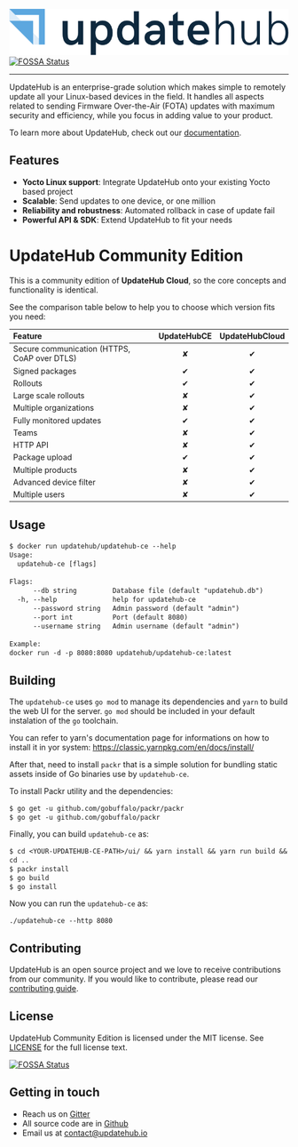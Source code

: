 ![UpdateHub logo](https://github.com/UpdateHub/updatehub/blob/v1/doc/updatehub.png?raw=true)
[![FOSSA Status](https://app.fossa.io/api/projects/git%2Bgithub.com%2FUpdateHub%2Fupdatehub-ce.svg?type=shield)](https://app.fossa.io/projects/git%2Bgithub.com%2FUpdateHub%2Fupdatehub-ce?ref=badge_shield)

---

UpdateHub is an enterprise-grade solution which makes simple to remotely update all your Linux-based devices in the field. It handles all aspects related to sending Firmware Over-the-Air (FOTA) updates with maximum security and efficiency, while you focus in adding value to your product.

To learn more about UpdateHub, check out our [documentation](https://docs.updatehub.io).

## Features

* **Yocto Linux support**: Integrate UpdateHub onto your existing Yocto based project
* **Scalable**: Send updates to one device, or one million
* **Reliability and robustness**: Automated rollback in case of update fail
* **Powerful API & SDK**: Extend UpdateHub to fit your needs

# UpdateHub Community Edition

This is a community edition of **UpdateHub Cloud**, so the core concepts and functionality is identical.

See the comparison table below to help you to choose which version fits you need:

| Feature                                      | UpdateHubCE | UpdateHubCloud  |
|:---                                          |    :---:    |      :---:      |
| Secure communication (HTTPS, CoAP over DTLS) | ✘           | ✔              |
| Signed packages                              | ✔           | ✔              |
| Rollouts                                     | ✔           | ✔              |
| Large scale rollouts                         | ✘           | ✔              |
| Multiple organizations                       | ✘           | ✔              |
| Fully monitored updates                      | ✔           | ✔              |
| Teams                                        | ✘           | ✔              |
| HTTP API                                     | ✘           | ✔              |
| Package upload                               | ✔           | ✔              |
| Multiple products                            | ✘           | ✔              |
| Advanced device filter                       | ✘           | ✔              |
| Multiple users                               | ✘           | ✔              |

## Usage

```
$ docker run updatehub/updatehub-ce --help
Usage:
  updatehub-ce [flags]

Flags:
      --db string         Database file (default "updatehub.db")
  -h, --help              help for updatehub-ce
      --password string   Admin password (default "admin")
      --port int          Port (default 8080)
      --username string   Admin username (default "admin")

Example:
docker run -d -p 8080:8080 updatehub/updatehub-ce:latest

```

## Building

The `updatehub-ce` uses `go mod` to manage its dependencies and
`yarn` to build the web UI for the server. `go mod` should be
included in your default instalation of the `go` toolchain.

You can refer to yarn's documentation page for informations on
how to install it in yor system: https://classic.yarnpkg.com/en/docs/install/

After that, need to install `packr` that is a simple solution for
bundling static assets inside of Go binaries use by
`updatehub-ce`.

To install Packr utility and the dependencies:

```
$ go get -u github.com/gobuffalo/packr/packr
$ go get -u github.com/gobuffalo/packr
```


Finally, you can build `updatehub-ce` as:

```
$ cd <YOUR-UPDATEHUB-CE-PATH>/ui/ && yarn install && yarn run build && cd ..
$ packr install
$ go build
$ go install
```

Now you can run the `updatehub-ce` as:

```
./updatehub-ce --http 8080
```

## Contributing

UpdateHub is an open source project and we love to receive contributions from our community.
If you would like to contribute, please read our [contributing guide](https://github.com/UpdateHub/updatehub/blob/v1/CONTRIBUTING.md).

## License

UpdateHub Community Edition is licensed under the MIT license. See [LICENSE](LICENSE) for the full license text.


[![FOSSA Status](https://app.fossa.io/api/projects/git%2Bgithub.com%2FUpdateHub%2Fupdatehub-ce.svg?type=large)](https://app.fossa.io/projects/git%2Bgithub.com%2FUpdateHub%2Fupdatehub-ce?ref=badge_large)

## Getting in touch

* Reach us on [Gitter](https://gitter.im/UpdateHub/community)
* All source code are in [Github](https://github.com/UpdateHub)
* Email us at [contact@updatehub.io](mailto:contact@updatehub.io)

